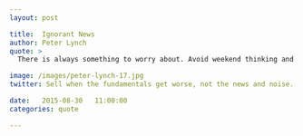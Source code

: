 ```yaml
---
layout: post

title:  Ignorant News
author: Peter Lynch
quote: >
  There is always something to worry about. Avoid weekend thinking and ignore the latest dire predictions of the newscasters. Sell a stock because the company's fundamentals deteriorate, not because the sky is falling.

image: /images/peter-lynch-17.jpg
twitter: Sell when the fundamentals get worse, not the news and noise. Peter Lynch http://quotes.stockflare.com/

date:   2015-08-30	 11:00:00
categories: quote

---
```


